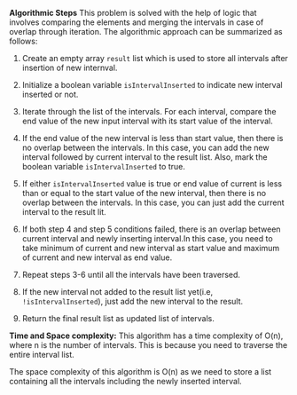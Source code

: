 **Algorithmic Steps**
This problem is solved with the help of logic that involves comparing the elements and merging the intervals in case of overlap through iteration. The algorithmic approach can be summarized as follows:

1. Create an empty array `result` list which is used to store all intervals after insertion of new internval.

2. Initialize a boolean variable `isIntervalInserted` to indicate new interval inserted or not. 

3. Iterate through the list of the intervals. For each interval, compare the end value of the new input interval with its start value of the interval.

4. If the end value of the new interval is less than start value, then there is no overlap between the intervals. In this case, you can add the new interval followed by current interval to the result list. Also, mark the boolean variable `isIntervalInserted` to true.

5. If either `isIntervalInserted` value is true or end value of current is less than or equal to the start value of the new interval, then there is no overlap between the intervals. In this case, you can just add the current interval to the result lit.

6. If both step 4 and step 5 conditions failed, there is an overlap between current interval and newly inserting interval.In this case, you need to take minimum of current and new interval as start value and maximum of current and new interval as end value. 

7. Repeat steps 3-6 until all the intervals have been traversed.

8. If the new interval not added to the result list yet(i.e, `!isIntervalInserted`), just add the new interval to the result.

9. Return the final result list as updated list of intervals.


**Time and Space complexity:**
This algorithm has a time complexity of O(n), where n is the number of intervals. This is because you need to traverse the entire interval list.

The space complexity of this algorithm is O(n) as we need to store a list containing all the intervals including the newly inserted interval.